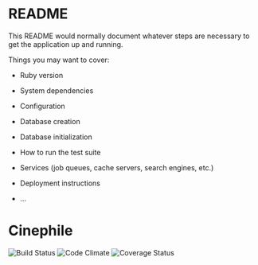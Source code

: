 # README

This README would normally document whatever steps are necessary to get the
application up and running.

Things you may want to cover:

* Ruby version

* System dependencies

* Configuration

* Database creation

* Database initialization

* How to run the test suite

* Services (job queues, cache servers, search engines, etc.)

* Deployment instructions

* ...
# Cinephile

![Build Status](https://codeship.com/projects/69a45620-6ba7-0134-f930-7ea83503a0a9/status?branch=master)
![Code Climate](https://codeclimate.com/github/noahmilstein/cinephile.png)
![Coverage Status](https://coveralls.io/repos/noahmilstein/cinephile/badge.png)
